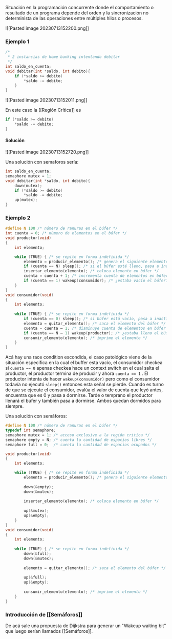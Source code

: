 Situación en la programación concurrente donde el comportamiento o resultado de un programa depende del orden y la sincronización no determinista de las operaciones entre múltiples hilos o procesos. 

![[Pasted image 20230713152200.png]]

### Ejemplo 1
```c
/*
 * 2 instancias de home banking intentando debitar
 */
int saldo_en_cuenta;
void debitar(int *saldo, int debito){
	if (*saldo >= debito)
		*saldo -= debito;
	}
}
```
![[Pasted image 20230713152011.png]]

En este caso la [[Región Crítica]] es 
```c
if (*saldo >= debito)
	*saldo -= debito;
}
```

#### Solución
![[Pasted image 20230713152720.png]]

Una solución con semaforos sería:
```c
int saldo_en_cuenta;
semaphore mutex = 1;
void debitar(int *saldo, int debito){
	down(mutex);
	if (*saldo >= debito)
		*saldo -= debito;
	up(mutex);
}
```



### Ejemplo 2
```c
#define N 100 /* número de ranuras en el búfer */
int cuenta = 0; /* número de elementos en el búfer */
void productor(void)
{
	int elemento;

	while (TRUE) { /* se repite en forma indefinida */
		elemento = producir_elemento(); /* genera el siguiente elemento */
		if (cuenta == N) sleep(); /* si el búfer está lleno, pasa a inactivo */
		insertar_elemento(elemento); /* coloca elemento en búfer */
		cuenta = cuenta + 1; /* incrementa cuenta de elementos en búfer */
		if (cuenta == 1) wakeup(consumidor); /* ¿estaba vacío el búfer? */
	}
}
void consumidor(void)
{
	int elemento;
	
	while (TRUE) { /* se repite en forma indefinida */
		if (cuenta == 0) sleep(); /* si búfer está vacío, pasa a inactivo */
		elemento = quitar_elemento(); /* saca el elemento del búfer */
		cuenta = cuenta – 1; /* disminuye cuenta de elementos en búfer */
		if (cuenta == N – 1) wakeup(productor); /* ¿estaba lleno el búfer? */
		consumir_elemento(elemento); /* imprime el elemento */
	}
}
```

Acá hay una race condition escondida, el caso patológico viene de la situación especifica en la cual el buffer esta vacío, el consumidor checkea si `cuenta == 0` apenas checkea hace un context switch en el cual salta el productor, el productor termina de producir y ahora `cuenta == 1` . El productor intenta de hacer `wakeup(consumidor)` pero como el consumidor todavía no ejecutó `sleep()` entonces esta señal se pierde. Cuando es turno de que se ejecute el consumidor, evalúa el valor de cuenta que leyó antes, encuentra que es 0 y pasa a dormirse. Tarde o temprano el productor llenará el búfer y también pasa a dormirse. Ambos quedan dormidos para siempre.

Una solución con semáforos: 
```c
#define N 100 /* número de ranuras en el búfer */
typedef int semaphore;
semaphore mutex = 1; /* acceso exclusive a la región critica */
semaphore empty = N; /* cuenta la cantidad de espacios libres */
semaphore full = 0;  /* cuenta la cantidad de espacios ocupados */

void productor(void)
{
	int elemento;

	while (TRUE) { /* se repite en forma indefinida */
		elemento = producir_elemento(); /* genera el siguiente elemento */
		
		down(&empty);
		down(&mutex);
		
		insertar_elemento(elemento); /* coloca elemento en búfer */
		
		up(&mutex);
		up(&empty);
	}
}
void consumidor(void)
{
	int elemento;
	
	while (TRUE) { /* se repite en forma indefinida */
		down(&full);
		down(&mutex);
		
		elemento = quitar_elemento(); /* saca el elemento del búfer */
		
		up(&full);
		up(&empty);
		
		consumir_elemento(elemento); /* imprime el elemento */
	}
}
```
### Introducción de [[Semáforos]]
De acá sale una propuesta de Dijkstra para generar un "Wakeup waiting bit" que luego serían llamados [[Semáforos]].
